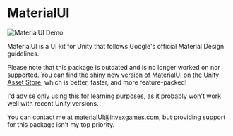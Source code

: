 **MaterialUI**
==========
![MaterialUI Demo](http://giant.gfycat.com/CreepyEmotionalElk.gif)

MaterialUI is a UI kit for Unity that follows Google's official Material Design guidelines.

Please note that this package is outdated and is no longer worked on nor supported. You can find the [shiny new version of MaterialUI on the Unity Asset Store](https://www.assetstore.unity3d.com/en/#!/content/51870), which is better, faster, and more feature-packed!

I'd advise only using this for learning purposes, as it probably won't work well with recent Unity versions.

You can contact me at materialUI@invexgames.com, but providing support for this package isn't my top priority.

